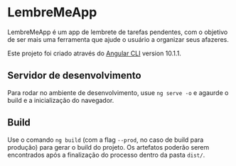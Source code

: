 # LembreMeApp

LembreMeApp é um app de lembrete de tarefas pendentes, com o objetivo de ser mais uma ferramenta que ajude o usuário a organizar seus afazeres.

Este projeto foi criado através do [Angular CLI](https://github.com/angular/angular-cli) version 10.1.1.

## Servidor de desenvolvimento

Para rodar no ambiente de desenvolvimento, usue `ng serve -o` e agaurde o build e a inicialização do navegador.

## Build

Use o comando `ng build` (com a flag `--prod`, no caso de build para produção) para gerar o build do projeto. Os artefatos poderão serem encontrados após a finalização do processo dentro da pasta `dist/`.
